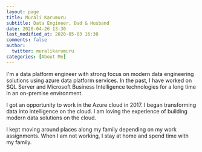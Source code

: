 ```yaml
---
layout: page
title: Murali Karumuru
subtitle: Data Engineer, Dad & Husband
date: 2020-04-26 13:30
last_modified_at: 2020-05-03 16:30
comments: false
author:
  twitter: muralikarumuru
categories: [About Me]
---
```

I'm a data platform engineer with strong focus on modern data engineering solutions using azure data platform services. In the past, I have worked on SQL Server and Microsoft Business Intelligence technologies for a long time in an on-premise environment.

I got an opportunity to work in the Azure cloud in 2017. I began transforming data into intelligence on the cloud. I am loving the experience of building modern data solutions on the cloud.

I kept moving around places along my family depending on my work assignments. When I am not working, I stay at home and spend time with my family.










